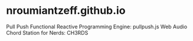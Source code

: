 # nroumiantzeff.github.io
Pull Push Functional Reactive Programming Engine: pullpush.js
Web Audio Chord Station for Nerds: CH3RDS
